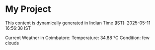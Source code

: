 # My Project

This content is dynamically generated in Indian Time (IST): 2025-05-11 16:56:38 IST


Current Weather in Coimbatore:
Temperature: 34.88 °C
Condition: few clouds

